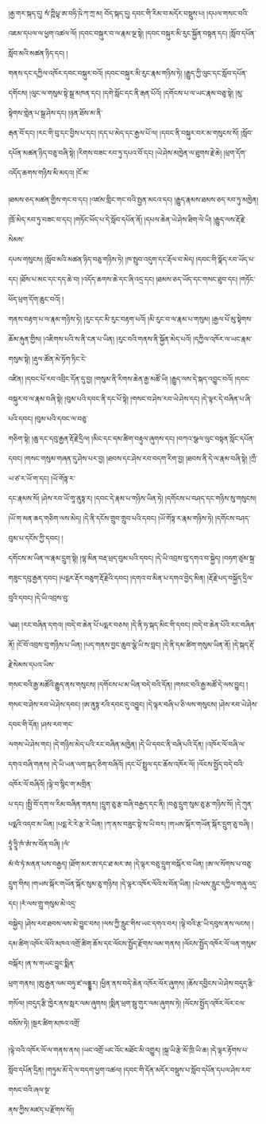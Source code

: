 ﻿  
།རྒྱ་གར་སྐད་དུ། སཾ་ཀྵིཔྟ་ཨ་བཧི་ཥེ་ཀ་ཀྲ་མ། བོད་སྐད་དུ། དབང་གི་རིམ་བ་མདོར་བསྡུས་པ། །དཔལ་གསང་བའི་འཇམ་དཔལ་ལ་ཕྱག་འཚལ་ལོ། །དབང་བསྐུར་བ་ལ་རྣམ་ལྔ་སྟེ། །དབང་བསྐུར་མི་རུང་སྐྱོན་བསྟན་དང། །སློབ་དཔོན་སློབ་མའི་མཚན་ཉིད་དང། །  
གནས་དང་དཀྱིལ་འཁོར་དབང་བསྐུར་བའོ། །དབང་བསྐུར་མི་རུང་རྣམ་གཉིས་ཏེ། །རྒྱུད་ཀྱི་ལུང་དང་སློབ་དཔོན་དགོངས། །ལུང་ལ་གསུམ་སྟེ་སྒྲ་མཁན་དང། །དགེ་སློང་དང་ནི་རྒན་པོའོ། །དགོངས་པ་ལ་ཡང་རྣམ་བཅུ་སྟེ། །མུ་སྟེགས་གླེན་པ་སྒྲ་ཤེས་དང། །ཉན་ཐོས་མ་ནི་  
རྒན་བོ་དང། །རང་གི་བུ་དང་བྱིས་པ་དང། །དད་པ་མེད་དང་རྒྱལ་པོ་ལ། །དབང་ནི་བསྐུར་བར་མ་གསུངས་སོ། །སློབ་དཔོན་མཚན་ཉིད་བཅུ་བཞི་སྟེ། །རིགས་བཟང་རབ་ཏུ་དཔའ་བོ་དང། །ཡེ་ཤེས་མཁྱེན་ལ་ཐུགས་རྗེ་ཆེ། །ཕྲག་དོག་འདོད་ཆགས་གཉིས་མི་མདའ། །ངོ་མ་  
  
།ཐམས་ཅད་མཚན་གྱིས་གང་བ་དང། །འཛམ་གླིང་གང་བའི་སྤྱན་མངའ་དང། །རྒྱུད་རྣམས་ཐམས་ཅད་རབ་ཏུ་མཁྱེན། །ཁྲོ་མེད་རབ་ཏུ་བཟང་བ་དང། །གཏོང་ཕོད་པ་དེ་སློབ་དཔོན་ནོ། །དཔལ་ཆེན་ཡེ་ཤེས་ཐིག་ལེ་ཡི། །རྒྱུད་ལས་རྡོ་རྗེ་སེམས་  
དཔས་གསུངས། །སློབ་མའི་མཚན་ཉིད་བཅུ་གཉིས་ཏེ། །ཁ་སྤུབ་འདུག་དང་རྡོལ་བ་མེད། །དབང་གི་སྣོད་རབ་ཡོད་པ་དང། །ཐོས་པ་མང་དང་དད་ཆེ་བ། །འདོད་ཆགས་ཆེ་དང་ཞི་འདྲ་དང། །ཐམས་ཅད་ཡོད་དང་གསང་ཐུབ་དང། །གཏོང་ཕོད་ཕྲག་དོག་ཆུང་བའོ། །  
གནས་བརྟག་པ་ལ་རྣམ་གཉིས་ཏེ། །རུང་དང་མི་རུང་བརྟག་པའོ། །མི་རུང་བ་ལ་རྣམ་པ་གསུམ། །རྒྱལ་པོ་མུ་སྟེགས་ཆོམ་རྐུན་གྱིས། །འཇིགས་པའི་ས་ནི་ངན་པ་ཡིན། །རུང་བའི་གནས་ནི་སྐྱོན་མེད་པའོ། །དཀྱིལ་འཁོར་ལ་ཡང་རྣམ་གསུམ་སྟེ། །རྡུལ་ཚོན་མེ་ཏོག་ཏིང་ངེ་  
འཛིན། །དབང་པོ་རབ་འབྲིང་དོན་དུ་བྱ། །གསུམ་ནི་རིགས་ཆེན་རྒྱ་མཚོ་ཡི། །རྒྱུད་ལས་དེ་སྐད་འབྱུང་བའོ། །དབང་བསྐུར་བ་ལ་རྣམ་བཞི་སྟེ། །བུམ་པའི་དབང་ནི་དང་པོ་སྟེ། །གསང་བ་ཤེས་རབ་ཡེ་ཤེས་དང། །དེ་ལྟར་དེ་བཞིན་པ་ཞི་པའི་དབང། །བུམ་པའི་དབང་ལ་བཅུ་  
གཅིག་སྟེ། །ཆུ་དང་དབུ་རྒྱན་རྡོ་རྗེ་དྲིལ། །མིང་དང་དམ་ཚིག་བརྟུལ་ཞུགས་དང། །བཀའ་སྩལ་ལུང་བསྟན་སློང་དཔོན་དབང། །གསང་གསུམ་གཞན་དུ་ཤེས་པར་བྱ། །ཐབས་དང་ཤེས་རབ་བདག་རིག་བྱ། །ཐབས་ནི་དེ་ལ་རྣམ་བཞི་སྟེ། །ཀྲྀ་ཡ་ཙ་ར་ཡོ་ག་དང། །ཡོ་གོཏྟ་ར་  
དང་རྣམས་སོ། །ཤེས་རབ་ཡོ་གཱ་ནུཏྟ་ར། །དབང་དེ་རྣམ་པ་གཉིས་ཡིན་ཏེ། །དགོངས་པ་བཤད་དང་གཉིས་སུ་གསུངས། །ཡོ་ག་མན་ཆད་གཅིག་ལས་མེད། །དེ་ནི་དངོས་གྲུབ་གྲུབ་པའི་དབང། །ཡོ་གོཏྟ་ར་རྣམ་གཉིས་ཏེ། །དགོངས་བཤད་བུམ་པ་དངོས་ཀྱི་དབང། །  
དགོངས་མ་ཡིན་ལ་རྣམ་དྲུག་སྟེ། །ལྷ་མིན་བརྡ་ཕྲད་བུམ་པའི་དབང། །དེ་ཡི་འབྲས་བུ་དགའ་བ་སྐྱེད། །བཧག་ཙུམ་སྐྲ་གཟུང་དབུ་རྒྱན་དབང། །པདྨར་རྡོར་བཅུག་རྡོ་རྗེའི་དབང། །དགའ་བ་མིན་པ་དགའ་བྱེད་མིན། །རྡོ་རྗེ་པད་བསྐྱོད་དྲིལ་བུའི་དབང། །དེ་ཡི་འབྲས་བུ་  
  
༄༅། །རང་བཞིན་དགའ། །བདེ་བ་ཆེན་པོ་པདྨར་བཅས། །དེ་ནི་ཧ་སྐད་མིང་གི་དབང། །བདེ་བ་ཆེན་པོའི་རང་བཞིན་ནོ། །ངོ་བོ་འབྲས་བུ་གཉིས་པ་ཡིན། །པད་གནས་བྱང་ཆུབ་ལྕེ་ཡི་ས་བླང། །དེ་ནི་དམ་ཚིག་གསུམ་ཡིན་ནོ། །དེ་སྐད་རྡོ་རྗེ་སེམས་དཔའ་ཡིས་  
གསང་བའི་རྒྱ་མཚོའི་རྒྱུད་ནས་གསུངས། །དགོངས་པ་མ་ཡིན་བདེ་བའི་དོན། །གསང་བའི་རྒྱ་མཚོ་དེ་ལས་བྱུང། །གསང་བ་ཤེས་རབ་ཡེ་ཤེས་དབང། །ཨ་ནུཏྟ་རའི་དབང་དུ་འབྱུང། །དེ་ལྟར་བཞི་པ་ཅི་ལས་གསུངས། །ཤེས་རབ་ཡེ་ཤེས་དབང་གི་དོན། །ཤས་རབ་གང་  
ལགས་ཡེ་ཤེས་གང། །དེ་གཉིས་མེད་པའི་རང་བཞིན་མཁྱེན། །དེ་ཡི་དབང་ནི་བཞི་པའི་དོན། །འཁོར་ལོ་བཞི་ལ་དགའ་བཞི་གནས། །དེ་ཡི་ཡན་ལག་སྐད་ཅིག་བཞིའོ། །དང་པོ་སྤྲུལ་དང་ཆོས་འཁོར་ལོ། །ལོངས་སྤྱོད་བདེ་བའི་འཁོར་ལོ་བཞིའོ། །ལྟེ་བ་སྙིང་ག་མགྲིན་  
པ་དང། །སྤྱི་བོ་དག་ལ་རིམ་བཞིན་གནས། །དྲུག་ཅུ་རྩ་བཞི་བརྒྱད་དང་ནི། །བཅུ་དྲུག་སུམ་ཅུ་རྩ་གཉིས་སོ། །དེ་ཀུན་པདྨའི་འདབ་མ་ཡིན། །པདྨ་རེ་རེ་རྩ་རེ་ཡིན། །ཀ་ནས་བཟུང་སྟེ་ས་ཡི་བར། །གཡས་སྐོར་གཡོན་སྐོར་དྲུག་ཅུ་བཞི། །ཏྲཱཾ་ཧྲཱི་ཁཾ་ཨཾ་ས་བོན་བཞི། །ལཾ་  
མཾ་བཾ་ཏཾ་མནན་པས་བརྒྱད། །ཐོག་མར་ཨ་དང་ཐ་མར་ཨ། །དེ་ལྟར་བཅུ་དྲུག་བསྐོར་བ་ཡིན། །ཨ་ལ་སོགས་པ་བཅུ་དྲུག་གིས། །གཡས་སྐོར་གཡོན་སྐོར་སུམ་ཅུ་གཉིས། །དེ་ལྟར་འཁོར་ལོའི་ས་བོན་ཡིན། །ཡཾ་ལས་རླུང་དཀྱིལ་གཞུ་འདྲ་དང། །རཾ་ལས་གྲུ་གསུམ་མེ་འདྲ་  
བསྐྱེད། །ཤེས་རབ་ཐབས་ལས་མེ་བྱུང་བས། །ལས་ཀྱི་རླུང་གིས་ཡང་དགའ་བར། །ལྟེ་བའི་རྩ་ཡི་དབུས་ནས་ལངས། །དམ་ཚིག་འཁོར་ལོའི་མཁའ་འགྲོ་ཚིག་ཆོས་དང་ལོངས་སྤྱོད་རྫོགས་ལམ་གནས། །ལོངས་སྤྱོད་འཁོར་ལོ་ལན་གསུམ་བསྐོར། །ན་ས་གཡང་བྱུང་སྨིན་  
ཕྲག་གནས། །ཨུ་རྒྱན་ལམ་བཧུ་ཛ་ལནྡྷར། །ཕྱིན་ནས་བདེ་ཆེན་འཁོར་ལོར་ཞུགས། །ཆོས་དབྱིངས་ཡེ་ཤེས་བདུད་རྩི་གསོལ། །བདུད་རྩི་ཁྱེར་ནས་སླར་ལམ་ཞུགས། །སྨིན་ཕྲག་སྦུ་གུར་ལམ་ཞུགས་ཏེ། །ལོངས་སྤྱོད་འཁོར་ལོར་ངལ་བསོས་ཏེ། །སྔར་ཚིག་མཁའ་འགྲོ་  
  
།ལྟེ་བའི་འཁོར་ལོ་ལ་གནས་ནས། །ཡང་འགྲོ་ཡང་འོང་མཐོང་མི་འགྱུར། །སྐྲ་ཡི་རྩེ་མོ་ཁྲི་ཡི་ཆ། །དེ་ལྟར་རྟོགས་པ་སློབ་དཔོན་དྲིན། །གཏུམ་མོ་དེ་ལ་བདག་ཕྱག་འཚལ། །དབང་གི་དོན་མདོར་བསྡུས་པ་སློབ་དཔོན་དཔལ་ཤེས་རབ་གསང་བའི་ཞལ་སྔ་  
ནས་ཀྱིས་མཛད་པ་རྫོགས་སོ།།  
  
  
